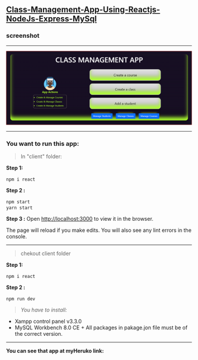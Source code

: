 ## [Class-Management-App-Using-Reactjs-NodeJs-Express-MySql](https://github.com/nguyenngocdue/Class-Management-App-Using-Reactjs-NodeJs-Express-MySql)

### screenshot

---

![1646012985328.png](image/README/1646012985328.png)

---

### **You want to run this app:**

> In "client" folder:

**Step 1:**

```
npm i react
```

**Step 2 :**

```
npm start
yarn start
```

**Step 3 :** Open [http://localhost:3000](http://localhost:3000/) to view it in the browser.

The page will reload if you make edits.
You will also see any lint errors in the console.

---

> chekout client folder

**Step 1:**

```
npm i react
```

**Step 2 :**

```
npm run dev
```

> *You have to install:*

+ Xampp control panel v3.3.0
+ MySQL Workbench 8.0 CE    + All packages in pakage.jon file must be of the correct version.

---

**You can see that app at myHeruko link:**

